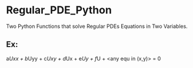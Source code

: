 # Regular_PDE_Python
Two Python Functions that solve Regular PDEs Equations in Two Variables.

## Ex:
 a*Uxx + b*Uyy + c*Uxy + d*Ux + e*Uy + f*U + <any equ in (x,y)> = 0 

